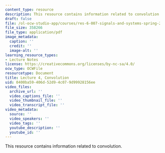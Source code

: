 ```yaml
---
content_type: resource
description: This resource contains information related to convolution.
draft: false
file: /ol-ocw-studio-app/courses/res-6-007-signals-and-systems-spring-2011/0400ba59406d52d94c079d99928156ee_MITRES_6_007S11_lec04.pdf
file_size: 358266
file_type: application/pdf
image_metadata:
  caption: ''
  credit: ''
  image-alt: ''
learning_resource_types:
- Lecture Notes
license: https://creativecommons.org/licenses/by-nc-sa/4.0/
ocw_type: OCWFile
resourcetype: Document
title: Lecture 4, Convolution
uid: 0400ba59-406d-52d9-4c07-9d99928156ee
video_files:
  archive_url: ''
  video_captions_file: ''
  video_thumbnail_file: ''
  video_transcript_file: ''
video_metadata:
  source: ''
  video_speakers: ''
  video_tags: ''
  youtube_description: ''
  youtube_id: ''
---
```

This resource contains information related to convolution.